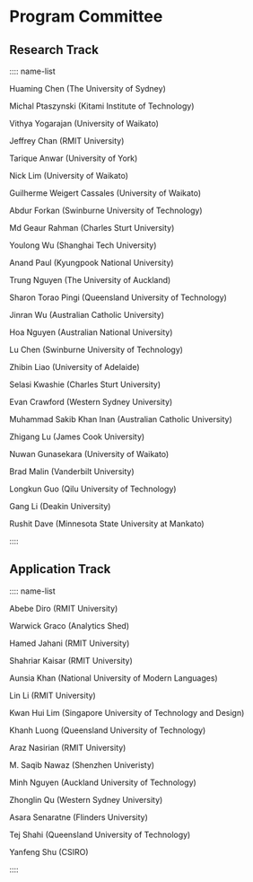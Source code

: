 # Program Committee

## Research Track

:::: name-list

Huaming	Chen (The University of Sydney)

Michal Ptaszynski (Kitami Institute of Technology)

Vithya Yogarajan (University of Waikato)

Jeffrey Chan (RMIT University)

Tarique	Anwar (University of York)

Nick Lim (University of Waikato)

Guilherme Weigert Cassales (University of Waikato)

Abdur Forkan (Swinburne University of Technology)

Md Geaur Rahman (Charles Sturt University)

Youlong	Wu (Shanghai Tech University)

Anand Paul (Kyungpook National University)

Trung Nguyen (The University of Auckland)

Sharon Torao Pingi (Queensland University of Technology)

Jinran Wu (Australian Catholic University)

Hoa	Nguyen (Australian National University)

Lu Chen (Swinburne University of Technology)

Zhibin Liao	(University of Adelaide)

Selasi Kwashie (Charles Sturt University)

Evan Crawford (Western Sydney University)

Muhammad Sakib Khan	Inan (Australian Catholic University)

Zhigang	Lu (James Cook University)

Nuwan Gunasekara (University of Waikato)

Brad Malin (Vanderbilt University)

Longkun	Guo	(Qilu University of Technology)

Gang Li (Deakin University)

Rushit Dave	(Minnesota State University at Mankato)

::::

## Application Track

:::: name-list

Abebe Diro (RMIT University)

Warwick Graco (Analytics Shed)

Hamed Jahani (RMIT University)

Shahriar Kaisar (RMIT University)

Aunsia Khan	(National University of Modern Languages)

Lin Li (RMIT University)

Kwan Hui Lim (Singapore University of Technology and Design)

Khanh Luong	(Queensland University of Technology)

Araz Nasirian (RMIT University)

M. Saqib Nawaz (Shenzhen Univeristy)

Minh Nguyen	(Auckland University of Technology)

Zhonglin Qu	(Western Sydney University)

Asara Senaratne	(Flinders University)

Tej Shahi (Queensland University of Technology)

Yanfeng Shu	(CSIRO)

::::


